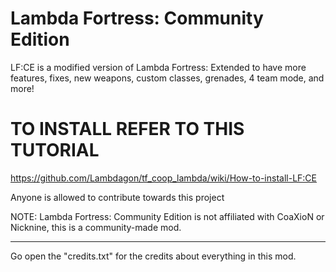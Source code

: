 # Lambda Fortress: Community Edition

LF:CE is a modified version of Lambda Fortress: Extended to have more features, fixes, new weapons, custom classes, grenades, 4 team mode, and more!

# TO INSTALL REFER TO THIS TUTORIAL 

https://github.com/Lambdagon/tf_coop_lambda/wiki/How-to-install-LF:CE 


Anyone is allowed to contribute towards this project

NOTE: Lambda Fortress: Community Edition is not affiliated with CoaXioN or Nicknine, this is a community-made mod.

----

Go open the "credits.txt" for the credits about everything in this mod.
